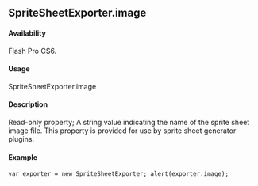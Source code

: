 ## SpriteSheetExporter.image

#### Availability

Flash Pro CS6.

#### Usage

SpriteSheetExporter.image

#### Description

Read-only property; A string value indicating the name of the sprite sheet image file. This property is provided for use by sprite sheet generator plugins.

#### Example

```
var exporter = new SpriteSheetExporter; alert(exporter.image);

```
